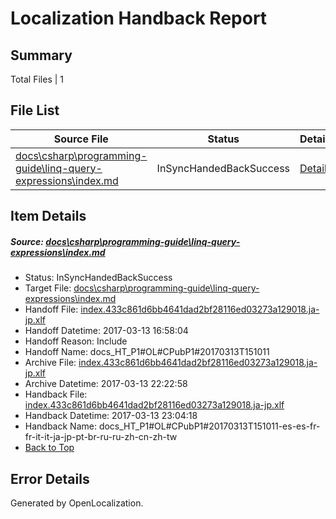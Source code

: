 # <a name='report-top'></a> Localization Handback Report

## Summary
 Total Files | 1

## File List
 Source File | Status | Details 
 ----------- | ------ | ------- 
 [docs\csharp\programming-guide\linq-query-expressions\index.md](https://github.com/dotnet/docs/blob/a06bd2a17f1d6c7308fa6337c866c1ca2e7281c0/docs/csharp/programming-guide/linq-query-expressions/index.md) | InSyncHandedBackSuccess | [Details](#ade0ec01fa6dc919953385aedbf59c448bc7ba912806)

## Item Details
##### <a name='ade0ec01fa6dc919953385aedbf59c448bc7ba912806'></a> Source: [docs\csharp\programming-guide\linq-query-expressions\index.md](https://github.com/dotnet/docs/blob/a06bd2a17f1d6c7308fa6337c866c1ca2e7281c0/docs/csharp/programming-guide/linq-query-expressions/index.md)
* Status: InSyncHandedBackSuccess
* Target File: [docs\csharp\programming-guide\linq-query-expressions\index.md](https://github.com/dotnet/docs.ja-jp/blob/20b91dc19580450b548ac44fac3e6c254953821f/docs/csharp/programming-guide/linq-query-expressions/index.md)
* Handoff File: [index.433c861d6bb4641dad2bf28116ed03273a129018.ja-jp.xlf](https://github.com/dotnet/docs.handoff/blob/2ac1c1ebdff22210e4e142c062462dcc13fbb9a4/ol-handoff/dotnet/docs.ja-jp/master/p1-ht/index.433c861d6bb4641dad2bf28116ed03273a129018.ja-jp.xlf)
* Handoff Datetime: 2017-03-13 16:58:04
* Handoff Reason: Include
* Handoff Name: docs_HT_P1#OL#CPubP1#20170313T151011
* Archive File: [index.433c861d6bb4641dad2bf28116ed03273a129018.ja-jp.xlf](https://github.com/dotnet/docs.handoff/blob/4f56ac581d24e4b3146859a0bff76651dfedb550/ol-archive/dotnet/docs.ja-jp/master/p1-ht/index.433c861d6bb4641dad2bf28116ed03273a129018.ja-jp.xlf)
* Archive Datetime: 2017-03-13 22:22:58
* Handback File: [index.433c861d6bb4641dad2bf28116ed03273a129018.ja-jp.xlf](https://github.com/dotnet/docs.handback/blob/45ca9c1449e1518f67880dc84eb1bded5fc46854/ol-handback/dotnet/docs.ja-jp/master/p1-ht/index.433c861d6bb4641dad2bf28116ed03273a129018.ja-jp.xlf)
* Handback Datetime: 2017-03-13 23:04:18
* Handback Name: docs_HT_P1#OL#CPubP1#20170313T151011-es-es-fr-fr-it-it-ja-jp-pt-br-ru-ru-zh-cn-zh-tw
* [Back to Top](#report-top)


## Error Details

Generated by OpenLocalization.
